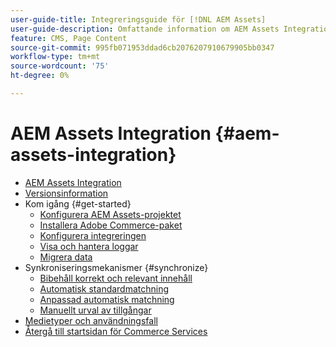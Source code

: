 ```yaml
---
user-guide-title: Integreringsguide för [!DNL AEM Assets]
user-guide-description: Omfattande information om AEM Assets Integration för Adobe Commerce- och Magento Open Source-administratörer och e-handelskommunikation.
feature: CMS, Page Content
source-git-commit: 995fb071953ddad6cb2076207910679905bb0347
workflow-type: tm+mt
source-wordcount: '75'
ht-degree: 0%

---
```



# AEM Assets Integration {#aem-assets-integration}

- [AEM Assets Integration](overview.md)
- [Versionsinformation](release-notes.md)
- Kom igång {#get-started}
   - [Konfigurera AEM Assets-projektet](get-started/configure-aem.md)
   - [Installera Adobe Commerce-paket](get-started/configure-commerce.md)
   - [Konfigurera integreringen](get-started/setup-synchronization.md)
   - [Visa och hantera loggar](get-started/logs.md)
   - [Migrera data](get-started/migrate-data.md)
- Synkroniseringsmekanismer {#synchronize}
   - [Bibehåll korrekt och relevant innehåll](synchronize/commerce-content.md)
   - [Automatisk standardmatchning](synchronize/default-match.md)
   - [Anpassad automatisk matchning](synchronize/custom-match.md)
   - [Manuellt urval av tillgångar](synchronize/asset-selector-integration.md)
- [Medietyper och användningsfall](manage-assets.md)
- [Återgå till startsidan för Commerce Services](https://experienceleague.adobe.com/sv/docs/commerce/user-guides/home)

